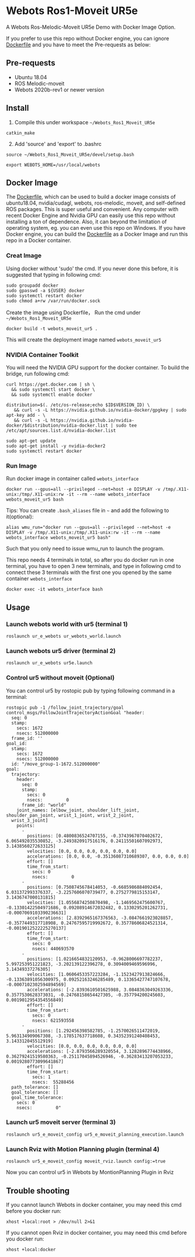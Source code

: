 # Webots Ros1-Moveit UR5e
A Webots Ros-Melodic-Moveit UR5e Demo with Docker Image Option.
  
If you prefer to use this repo without Docker engine, you can ignore [Dockerfile](Dockerfile) and you have to meet the Pre-requests as below:
## Pre-requests
 - Ubuntu 18.04
 - ROS Melodic-moveit
 - Webots 2020b-rev1 or newer version
## Install
1. Compile this under workspace `~/Webots_Ros1_Moveit_UR5e`
````
catkin_make
````
2. Add 'source' and 'export' to .bashrc
````
source ~/Webots_Ros1_Moveit_UR5e/devel/setup.bash
````
````
export WEBOTS_HOME=/usr/local/webots
````
## Docker Image
The [Dockerfile](Dockerfile), which can be used to build a docker image consists of ubuntu18.04, nvidia/cudagl, webots, ros-melodic, moveit, and self-defined ROS packages. 
This is super useful and convenient. Any computer with recent Docker Engine and Nvidia GPU can easily use this repo without installing a ton of dependence. 
Also, it can beyond the limitation of operating system, eg. you can even use this repo on Windows. 
If you have Docker engine, you can build the [Dockerfile](Dockerfile) as a Docker Image and run this repo in a Docker container.
### Creat Image
Using docker without 'sudo' the cmd. If you never done this before, it is suggested that typing in following cmd:
````
sudo groupadd docker
sudo gpasswd -a ${USER} docker
sudo systemctl restart docker
sudo chmod a+rw /var/run/docker.sock
````
Create the image using Dockerfile， Run the cmd under `~/Webots_Ros1_Moveit_UR5e`  
````
docker build -t webots_moveit_ur5 .
````
This will create the deployment image named `webots_moveit_ur5`

### NVIDIA Container Toolkit
You will need the NVIDIA GPU support for the docker container. To build the bridge, run following cmd:
```
curl https://get.docker.com | sh \
  && sudo systemctl start docker \
  && sudo systemctl enable docker
```
````
distribution=$(. /etc/os-release;echo $ID$VERSION_ID) \
   && curl -s -L https://nvidia.github.io/nvidia-docker/gpgkey | sudo apt-key add - \
   && curl -s -L https://nvidia.github.io/nvidia-docker/$distribution/nvidia-docker.list | sudo tee /etc/apt/sources.list.d/nvidia-docker.list
````
````
sudo apt-get update
sudo apt-get install -y nvidia-docker2
sudo systemctl restart docker
````
### Run Image
Run docker image in container called `webots_interface`
````
docker run --gpus=all --privileged --net=host -e DISPLAY -v /tmp/.X11-unix:/tmp/.X11-unix:rw -it --rm --name webots_interface webots_moveit_ur5 bash
````
Tips: You can create `.bash_aliases` file in `~` and add the following to it(optional):
````
alias wmu_run="docker run --gpus=all --privileged --net=host -e DISPLAY -v /tmp/.X11-unix:/tmp/.X11-unix:rw -it --rm --name webots_interface webots_moveit_ur5 bash"
````
Such that you only need to issue wmu_run to launch the program.  

This repo needs 4 terminals in total, so after you do docker run in one terminal, you have to open 3 new terminals, and type in following cmd to connect these 3 terminals with the first one you opened by the same container `webots_interface` 
````
docker exec -it webots_interface bash
````
## Usage
### Launch webots world with ur5 (terminal 1)
````
roslaunch ur_e_webots ur_webots_world.launch
````
### Launch webots ur5 driver (terminal 2)
````
roslaunch ur_e_webots ur5e.launch
````

### Control ur5 without moveit (Optional)
You can control ur5 by rostopic pub by typing following command in a terminal:
````
rostopic pub -1 /follow_joint_trajectory/goal control_msgs/FollowJointTrajectoryActionGoal "header: 
  seq: 0
  stamp: 
    secs: 1672
    nsecs: 512000000
  frame_id: ''
goal_id: 
  stamp: 
    secs: 1672
    nsecs: 512000000
  id: "/move_group-1-1672.512000000"
goal: 
  trajectory: 
    header: 
      seq: 0
      stamp: 
        secs: 0
        nsecs:         0
      frame_id: "world"
    joint_names: [elbow_joint, shoulder_lift_joint, shoulder_pan_joint, wrist_1_joint, wrist_2_joint,
  wrist_3_joint]
    points: 
      - 
        positions: [0.4800836524707155, -0.3743967070402672, 6.065492035530852, -3.2493820917516176, 0.24115501607092973, 3.1438560272633125]
        velocities: [0.0, 0.0, 0.0, 0.0, 0.0, 0.0]
        accelerations: [0.0, 0.0, -0.35136087310689307, 0.0, 0.0, 0.0]
        effort: []
        time_from_start: 
          secs: 0
          nsecs:         0
      - 
        positions: [0.7508745678414053, -0.6685986884092454, 6.031372993376337, -3.2257606070739477, 0.2752779815153147, 3.1436747000131815]
        velocities: [1.0556874250870498, -1.1469562475600767, -0.13301422504971686, 0.09208914672032482, 0.1330295201262731, -0.0007069103390236631]
        accelerations: [2.8392965167376563, -3.0847661923028857, -0.3577449317718908, 0.24767595719992672, 0.35778606824521314, -0.0019012522225270137]
        effort: []
        time_from_start: 
          secs: 0
          nsecs: 440693570
      - 
        positions: [1.0216654832120953, -0.9628006697782237, 5.997253951221823, -3.202139122396278, 0.3094009469596996, 3.14349337276305]
        velocities: [1.0606453357223284, -1.1523427913824666, -0.13363891056300975, 0.09252163246285489, 0.13365427747107678, -0.0007102302594894569]
        accelerations: [-2.8393610501625988, 3.0848363049263336, 0.3577530628373031, -0.24768158654427305, -0.357794200245603, 0.0019012954354556849]
        effort: []
        time_from_start: 
          secs: 0
          nsecs: 621593558
      - 
        positions: [1.292456398582785, -1.2570026511472019, 5.963134909067308, -3.178517637718608, 0.34352391240408453, 3.143312045512919]
        velocities: [0.0, 0.0, 0.0, 0.0, 0.0, 0.0]
        accelerations: [-2.8793566289320554, 3.1282896774438966, 0.36279241519580363, -0.25117045894526946, -0.36283413207053233, 0.0019280773099641867]
        effort: []
        time_from_start: 
          secs: 1
          nsecs:  55288456
  path_tolerance: []
  goal_tolerance: []
  goal_time_tolerance: 
    secs: 0
    nsecs:         0"
````
### Launch ur5 moveit server (terminal 3)
````
roslaunch ur5_e_moveit_config ur5_e_moveit_planning_execution.launch
````
### Launch Rviz with Motion Planning plugin (terminal 4)
````
roslaunch ur5_e_moveit_config moveit_rviz.launch config:=true
````
Now you can control ur5 in Webots by MontionPlanning Plugin in Rviz

## Trouble shooting
If you cannot launch Webots in docker container, you may need this cmd before you docker run:
````
xhost +local:root > /dev/null 2>&1
````

If you cannot open Rviz in docker container, you may need this cmd before you docker run:
````
xhost +local:docker
````